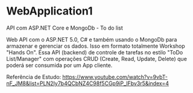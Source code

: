 # WebApplication1
 API com ASP.NET Core e MongoDb - To do list
 
Web API com o ASP.NET  5.0, C# e também usando o MongoDb para armazenar e gerenciar os dados. Isso em formato totalmente Workshop "Hands On".
Essa API (backend) de controle de tarefas no estilo "ToDo List/Manager" com operações CRUD (Create, Read, Update, Delete) que poderá ser consumida por um App cliente.

Referência de Estudo: https://www.youtube.com/watch?v=9vbT-nF_JM8&list=PLN2Iy7b4QCbNZ4C98f5CGp9iP_IFbv3r5&index=4
